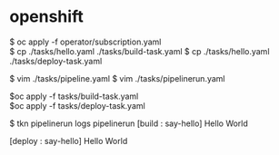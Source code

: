 # openshift

$ oc apply -f operator/subscription.yaml	
$ cp ./tasks/hello.yaml ./tasks/build-task.yaml
$ cp ./tasks/hello.yaml ./tasks/deploy-task.yaml

$ vim ./tasks/pipeline.yaml
$ vim ./tasks/pipelinerun.yaml

$oc apply -f tasks/build-task.yaml  
$oc apply -f tasks/deploy-task.yaml		  

$ tkn pipelinerun logs pipelinerun
[build : say-hello] Hello World

[deploy : say-hello] Hello World 
